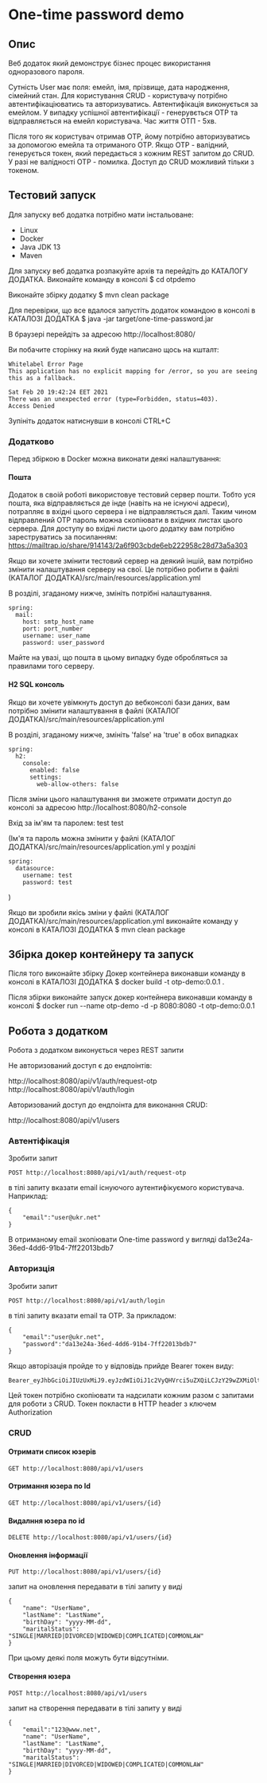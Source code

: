 # One-time password demo

## Опис

Веб додаток який демонструє бізнес процес використання одноразового пароля.

Сутність User має поля: емейл, імя, прізвище, дата народження, сімейний стан.
Для користування CRUD - користувачу потрібно автентифікаціюватись та авторизуватись. Автентифікація виконується за емейлом.
У випадку успішної автентифікації - генерувється OTP та відправляється на емейл користувача.
Час життя ОТП - 5хв. 

Після того як користувач отримав ОТР, йому потрібно авторизуватись за допомогою емейла та отриманого ОТР. 
Якщо OTP - валідний, генерується токен, який передається з кожним REST запитом до CRUD. У разі не валідності OTP - помилка.
Доступ до CRUD можливий тільки з токеном.

## Тестовий запуск

Для запуску веб додатка потрібно мати інстальоване:
* Linux
* Docker
* Java JDK 13
* Maven

Для запуску веб додатка розпакуйте архів та перейдіть до КАТАЛОГУ ДОДАТКА.
Виконайте команду в консолі
$ cd otpdemo

Виконайте збірку додатку
$ mvn clean package

Для перевірки, що все вдалося запустіть додаток командою в консолі в КАТАЛОЗІ ДОДАТКА
$ java -jar target/one-time-password.jar

В браузері перейдіть за адресою 
http://localhost:8080/

Ви побачите сторінку на який буде написано щось на кшталт:
```
Whitelabel Error Page
This application has no explicit mapping for /error, so you are seeing this as a fallback.

Sat Feb 20 19:42:24 EET 2021
There was an unexpected error (type=Forbidden, status=403).
Access Denied
```

Зупініть додаток натиснувши в консолі CTRL+C

### Додатково

Перед збіркою в Doсker можна виконати деякі налаштування:

#### Пошта

Додаток в своій роботі використовуе тестовий сервер пошти. 
Тобто уся пошта, яка відправляється де інде (навіть на не існуючі адреси), 
потрапляє в вхідні цього сервера і не відправляється далі.
Таким чином відправлений ОТР пароль можна скопіювати в вхідних листах цього сервера. 
Для доступу во вхідні листи цього додатку вам потрібно зареструватись за посиланням:
https://mailtrap.io/share/914143/2a6f903cbde6eb222958c28d73a5a303


Якщо ви хочете змінити тестовий сервер на деякий іншій, вам потрібно змінити налаштування серверу на свої.
Це потрібно робити в файлі (КАТАЛОГ ДОДАТКА)/src/main/resources/application.yml

В розділі, згаданому нижче, змініть потрібні налаштування. 
```
spring:
  mail:
    host: smtp_host_name
    port: port_number
    username: user_name
    password: user_password   
```

Майте на увазі, що пошта в цьому випадку буде обробляться за правилами того серверу.

#### H2 SQL консоль

Якщо ви хочете увімкнуть доступ до вебконсолі бази даних, вам потрібно змінити налаштування в файлі
(КАТАЛОГ ДОДАТКА)/src/main/resources/application.yml

В розділі, згаданому нижче, змініть 'false' на 'true' в обох випадках
```
spring:
  h2:
    console:
      enabled: false
      settings:
        web-allow-others: false
```

Після зміни цього налаштування ви зможете отримати доступ до консолі за адресою
http://localhost:8080/h2-console

Вхід за ім'ям та паролем:
test
test

(Ім'я та пароль можна змінити у файлі (КАТАЛОГ ДОДАТКА)/src/main/resources/application.yml у розділі
```
spring:
  datasource:
    username: test
    password: test
```
)

Якщо ви зробили якісь зміни у файлі (КАТАЛОГ ДОДАТКА)/src/main/resources/application.yml
виконайте команду у консолі в КАТАЛОЗІ ДОДАТКА
$ mvn clean package

## Збірка докер контейнеру та запуск

Після того виконайте збірку Докер контейнера виконавши команду в консолі в КАТАЛОЗІ ДОДАТКА
$ docker build -t otp-demo:0.0.1 .

Після збірки виконайте запуск докер контейнера виконавши команду в консолі
$ docker run --name otp-demo -d  -p 8080:8080 -t otp-demo:0.0.1

## Робота з додатком

Робота з додатком виконується через REST запити

Не авторизований доступ є до ендпоінтів:

http://localhost:8080/api/v1/auth/request-otp
http://localhost:8080/api/v1/auth/login

Авторизований доступ до ендпоінта для виконання CRUD:

http://localhost:8080/api/v1/users

### Автентіфікація

Зробити запит
```
POST http://localhost:8080/api/v1/auth/request-otp
```

в тілі запиту вказати email існуючого аутентифікуємого користувача. Наприклад:
```
{
    "email":"user@ukr.net"
}
```

В отриманому email зкопіювати One-time password у вигляді da13e24a-36ed-4dd6-91b4-7ff22013bdb7

### Авторизція

Зробити запит

```
POST http://localhost:8080/api/v1/auth/login
```
в тілі запиту вказати email та OTP. За прикладом:
```
{
    "email":"user@ukr.net",
    "password":"da13e24a-36ed-4dd6-91b4-7ff22013bdb7"
}
```

Якщо авторізація пройде то у відповідь прийде Bearer токен виду:
```
Bearer_eyJhbGciOiJIUzUxMiJ9.eyJzdWIiOiJ1c2VyQHVrci5uZXQiLCJzY29wZXMiOlt7ImF1dGhvcml,,,,,0eSI6IlJPTEVfVVNFUiJ9X
```

Цей токен потрібно скопіювати та надсилати кожним разом с запитами для роботи з CRUD.
Токен покласти в HTTP header з ключем Authorization

### CRUD

#### Отримати список юзерів
```
GET http://localhost:8080/api/v1/users
```

#### Отримання юзера по Id
```
GET http://localhost:8080/api/v1/users/{id}
```

#### Видалння юзера по id
```
DELETE http://localhost:8080/api/v1/users/{id}
```

#### Оновлення інформації
```
PUT http://localhost:8080/api/v1/users/{id}
```

запит на оновлення передавати в тілі запиту у виді
```
{
    "name": "UserName",
    "lastName": "LastName",
    "birthDay": "yyyy-MM-dd",
    "maritalStatus": "SINGLE|MARRIED|DIVORCED|WIDOWED|COMPLICATED|COMMONLAW"
}
```

При цьому деякі поля можуть бути відсутніми.

#### Створення юзера
```
POST http://localhost:8080/api/v1/users
```

запит на створення передавати в тілі запиту у виді
```
{
    "email":"123@www.net",
    "name": "UserName",
    "lastName": "LastName",
    "birthDay": "yyyy-MM-dd",
    "maritalStatus": "SINGLE|MARRIED|DIVORCED|WIDOWED|COMPLICATED|COMMONLAW"
}
```
